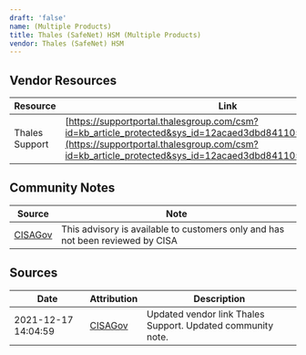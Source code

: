 ```yaml
---
draft: 'false'
name: (Multiple Products)
title: Thales (SafeNet) HSM (Multiple Products)
vendor: Thales (SafeNet) HSM
---
```


## Vendor Resources
| Resource | Link |
| --- | --- |
| Thales Support | [https://supportportal.thalesgroup.com/csm?id=kb_article_protected&sys_id=12acaed3dbd841105d310573f3961953](https://supportportal.thalesgroup.com/csm?id=kb_article_protected&sys_id=12acaed3dbd841105d310573f3961953) |


## Community Notes
| Source | Note |
| --- | --- |
| [CISAGov](https://raw.githubusercontent.com/cisagov/log4j-affected-db/develop/README.md) | This advisory is available to customers only and has not been reviewed by CISA |

## Sources
| Date | Attribution | Description |
| --- | --- | --- |
| 2021-12-17 14:04:59 | [CISAGov](https://raw.githubusercontent.com/cisagov/log4j-affected-db/develop/README.md) | Updated vendor link Thales Support. Updated community note.  |
